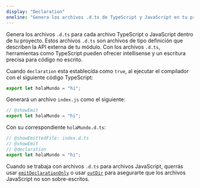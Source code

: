```yaml
---
display: "Declaration"
oneline: "Genera los archivos .d.ts de TypeScript y JavaScript en tu proyecto."
---
```


Genera los archivos `.d.ts` para cada archivo TypeScript o JavaScript dentro de tu proyecto.
Estos archivos `.d.ts` son archivos de tipo definición que describen la API externa de tu módulo.
Con los archivos `.d.ts`, herramientas como TypeScript pueden ofrecer intellisense y un escritura precisa para código no escrito.

Cuando `declaration` esta establecida como `true`, al ejecutar el compilador con el siguiente código TypeScript:

```ts twoslash
export let holaMundo = "hi";
```

Generará un archivo `index.js` como el siguiente:

```ts twoslash
// @showEmit
export let holaMundo = "hi";
```

Con su correspondiente `holaMundo.d.ts`:

```ts twoslash
// @showEmittedFile: index.d.ts
// @showEmit
// @declaration
export let holaMundo = "hi";
```

Cuando se trabaja con archivos `.d.ts` para archivos JavaScript, querrás usar [`emitDeclarationOnly`](#emitDeclarationOnly) o usar [`outDir`](#outDir) para asegurarte que los archivos JavaScript no son sobre-escritos.
